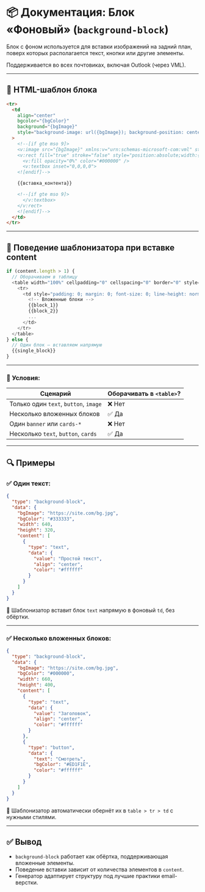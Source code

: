 # 📦 Документация: Блок «Фоновый» (`background-block`)

Блок с фоном используется для вставки изображений на задний план, поверх которых располагается текст, кнопки или другие элементы.

Поддерживается во всех почтовиках, включая Outlook (через VML).

---

## 🧱 HTML-шаблон блока

```html
<tr>
  <td
    align="center"
    bgcolor="{bgColor}"
    background="{bgImage}"
    style="background-image: url({bgImage}); background-position: center center; background-size: cover; background-repeat: no-repeat; background-color: {bgColor}; padding: 0; margin: 0; font-size: 0; line-height: normal;"
  >
    <!--[if gte mso 9]>
    <v:image src="{bgImage}" xmlns:v="urn:schemas-microsoft-com:vml" style="width:{width}px;height:{height}px;" />
    <v:rect fill="true" stroke="false" style="position:absolute;width:{width}px;height:{height}px;">
      <v:fill opacity="0%" color="#000000" />
      <v:textbox inset="0,0,0,0">
    <![endif]-->

    {{вставка_контента}}

    <!--[if gte mso 9]>
      </v:textbox>
    </v:rect>
    <![endif]-->
  </td>
</tr>
```

---

## 🧠 Поведение шаблонизатора при вставке content

```js
if (content.length > 1) {
  // Оборачиваем в таблицу
  <table width="100%" cellpadding="0" cellspacing="0" border="0" style="border-collapse: collapse; width: 100%;">
    <tr>
      <td style="padding: 0; margin: 0; font-size: 0; line-height: normal;">
        <!-- Вложенные блоки -->
        {{block_1}}
        {{block_2}}
        ...
      </td>
    </tr>
  </table>
} else {
  // Один блок — вставляем напрямую
  {{single_block}}
}
```

---

### 📌 Условия:

| Сценарий                              | Оборачивать в `<table>`? |
| ------------------------------------- | ------------------------ |
| Только один `text`, `button`, `image` | ❌ Нет                   |
| Несколько вложенных блоков            | ✅ Да                    |
| Один `banner` или `cards-*`           | ❌ Нет                   |
| Несколько `text`, `button`, `cards`   | ✅ Да                    |

---

## 🔍 Примеры

### ✅ Один текст:

```json
{
  "type": "background-block",
  "data": {
    "bgImage": "https://site.com/bg.jpg",
    "bgColor": "#333333",
    "width": 640,
    "height": 320,
    "content": [
      {
        "type": "text",
        "data": {
          "value": "Простой текст",
          "align": "center",
          "color": "#ffffff"
        }
      }
    ]
  }
}
```

🔧 Шаблонизатор вставит блок `text` напрямую в фоновый `td`, без обёртки.

---

### ✅ Несколько вложенных блоков:

```json
{
  "type": "background-block",
  "data": {
    "bgImage": "https://site.com/bg.jpg",
    "bgColor": "#000000",
    "width": 660,
    "height": 400,
    "content": [
      {
        "type": "text",
        "data": {
          "value": "Заголовок",
          "align": "center",
          "color": "#ffffff"
        }
      },
      {
        "type": "button",
        "data": {
          "text": "Смотреть",
          "bgColor": "#ED1F1E",
          "color": "#ffffff"
        }
      }
    ]
  }
}
```

🔧 Шаблонизатор автоматически обернёт их в `table > tr > td` с нужными стилями.

---

## ✅ Вывод

- `background-block` работает как обёртка, поддерживающая вложенные элементы.
- Поведение вставки зависит от количества элементов в `content`.
- Генератор адаптирует структуру под лучшие практики email-верстки.
